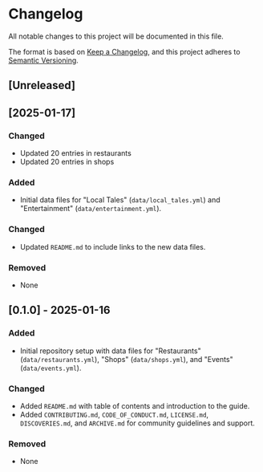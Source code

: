 # Changelog

All notable changes to this project will be documented in this file.

The format is based on [Keep a Changelog](https://keepachangelog.com/en/1.0.0/), and this project adheres to [Semantic Versioning](https://semver.org/spec/v2.0.0.html).

## [Unreleased]

## [2025-01-17]

### Changed
- Updated 20 entries in restaurants
- Updated 20 entries in shops

### Added
- Initial data files for "Local Tales" (`data/local_tales.yml`) and "Entertainment" (`data/entertainment.yml`).

### Changed
- Updated `README.md` to include links to the new data files.

### Removed
- None

## [0.1.0] - 2025-01-16

### Added
- Initial repository setup with data files for "Restaurants" (`data/restaurants.yml`), "Shops" (`data/shops.yml`), and "Events" (`data/events.yml`).

### Changed
- Added `README.md` with table of contents and introduction to the guide.
- Added `CONTRIBUTING.md`, `CODE_OF_CONDUCT.md`, `LICENSE.md`, `DISCOVERIES.md`, and `ARCHIVE.md` for community guidelines and support.

### Removed
- None
